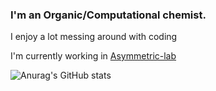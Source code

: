 ### I'm an Organic/Computational chemist. 

I enjoy a lot messing around with coding

I'm currently working in [Asymmetric-lab](https://github.com/asymmetric-lab)

![Anurag's GitHub stats](https://github-readme-stats.vercel.app/api?username=andre-cloud&show_icons=true&theme=dracula)

<!--
### Hi there 👋

**andre-cloud/andre-cloud** is a ✨ _special_ ✨ repository because its `README.md` (this file) appears on your GitHub profile.

Here are some ideas to get you started:

- 🔭 I’m currently working on ...
- 🌱 I’m currently learning ...
- 👯 I’m looking to collaborate on ...
- 🤔 I’m looking for help with ...
- 💬 Ask me about ...
- 📫 How to reach me: ...
- 😄 Pronouns: ...
- ⚡ Fun fact: ...
-->
